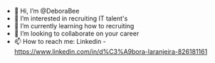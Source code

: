 - 👋 Hi, I’m @DeboraBee
- 👀 I’m interested in recruiting IT talent's 
- 🌱 I’m currently learning how to recruiting 
- 💞️ I’m looking to collaborate on your career
- 📫 How to reach me: Linkedin - https://www.linkedin.com/in/d%C3%A9bora-laranjeira-826181161

<!---
DeboraBee/DeboraBee is a ✨ special ✨ repository because its `README.md` (this file) appears on your GitHub profile.
You can click the Preview link to take a look at your changes.
--->
